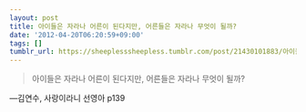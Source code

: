 ```yaml
---
layout: post
title: 아이들은 자라나 어른이 된다지만, 어른들은 자라나 무엇이 될까?
date: '2012-04-20T06:20:59+09:00'
tags: []
tumblr_url: https://sheeplesssheepless.tumblr.com/post/21430101883/아이들은-자라나-어른이-된다지만-어른들은-자라나-무엇이-될까
---
```

> 아이들은 자라나 어른이 된다지만, 어른들은 자라나 무엇이 될까?

—김연수, 사랑이라니 선영아 p139
